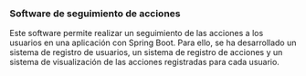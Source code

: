 ### Software de seguimiento de acciones

Este software permite realizar un seguimiento de las acciones a los usuarios
en una aplicación con Spring Boot. Para ello, se ha desarrollado un sistema de registro de usuarios,
un sistema de registro de acciones y un sistema de visualización de las acciones registradas para cada usuario.